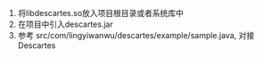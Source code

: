 1. 将libdescartes.so放入项目根目录或者系统库中
2. 在项目中引入descartes.jar
3. 参考 src/com/lingyiwanwu/descartes/example/sample.java, 对接 Descartes